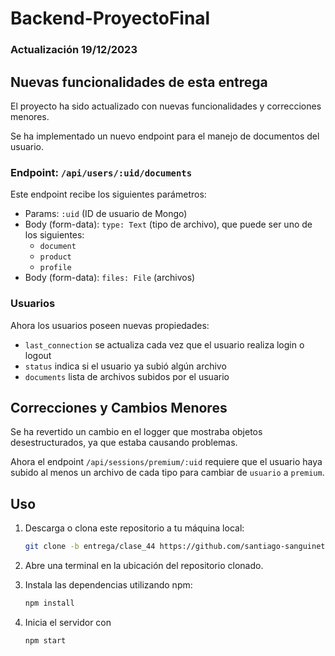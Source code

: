 # Backend-ProyectoFinal
### Actualización 19/12/2023
## Nuevas funcionalidades de esta entrega

El proyecto ha sido actualizado con nuevas funcionalidades y correcciones menores.

Se ha implementado un nuevo endpoint para el manejo de documentos del usuario.

### Endpoint: `/api/users/:uid/documents`

Este endpoint recibe los siguientes parámetros:

- Params: `:uid` (ID de usuario de Mongo)
- Body (form-data): `type: Text` (tipo de archivo), que puede ser uno de los siguientes:
  - `document`
  - `product`
  - `profile`
- Body (form-data): `files: File` (archivos)

### Usuarios

Ahora los usuarios poseen nuevas propiedades: 
- `last_connection` se actualiza cada vez que el usuario realiza login o logout
- `status` indica si el usuario ya subió algún archivo
- `documents` lista de archivos subidos por el usuario

## Correcciones y Cambios Menores

Se ha revertido un cambio en el logger que mostraba objetos desestructurados, ya que estaba causando problemas.

Ahora el endpoint `/api/sessions/premium/:uid` requiere que el usuario haya subido al menos un archivo de cada tipo para cambiar de `usuario` a `premium`.

## Uso

1. Descarga o clona este repositorio a tu máquina local:
   ```bash
   git clone -b entrega/clase_44 https://github.com/santiago-sanguinetti/Backend-ProyectoFinal.git
   ```
2. Abre una terminal en la ubicación del repositorio clonado.
   
3. Instala las dependencias utilizando npm:
   ```bash
   npm install
   ```
4. Inicia el servidor con
   ```bash
   npm start
   ```